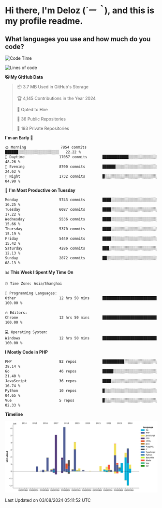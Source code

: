 # **Hi there, I'm Deloz (*´ー｀*), and this is my profile readme.**

## **What languages you use and how much do you code?**

<!--START_SECTION:waka-->
![Code Time](http://img.shields.io/badge/Code%20Time-4%2C510%20hrs%2030%20mins-blue)

![Lines of code](https://img.shields.io/badge/From%20Hello%20World%20I%27ve%20Written-40.5%20million%20lines%20of%20code-blue)

**🐱 My GitHub Data** 

> 📦 3.7 MB Used in GitHub's Storage 
 > 
> 🏆 4,145 Contributions in the Year 2024
 > 
> 💼 Opted to Hire
 > 
> 📜 36 Public Repositories 
 > 
> 🔑 193 Private Repositories 
 > 
**I'm an Early 🐤** 

```text
🌞 Morning                7854 commits        ██████░░░░░░░░░░░░░░░░░░░   22.22 % 
🌆 Daytime                17057 commits       ████████████░░░░░░░░░░░░░   48.26 % 
🌃 Evening                8700 commits        ██████░░░░░░░░░░░░░░░░░░░   24.62 % 
🌙 Night                  1732 commits        █░░░░░░░░░░░░░░░░░░░░░░░░   04.90 % 
```
📅 **I'm Most Productive on Tuesday** 

```text
Monday                   5743 commits        ████░░░░░░░░░░░░░░░░░░░░░   16.25 % 
Tuesday                  6087 commits        ████░░░░░░░░░░░░░░░░░░░░░   17.22 % 
Wednesday                5536 commits        ████░░░░░░░░░░░░░░░░░░░░░   15.66 % 
Thursday                 5370 commits        ████░░░░░░░░░░░░░░░░░░░░░   15.19 % 
Friday                   5449 commits        ████░░░░░░░░░░░░░░░░░░░░░   15.42 % 
Saturday                 4286 commits        ███░░░░░░░░░░░░░░░░░░░░░░   12.13 % 
Sunday                   2872 commits        ██░░░░░░░░░░░░░░░░░░░░░░░   08.13 % 
```


📊 **This Week I Spent My Time On** 

```text
🕑︎ Time Zone: Asia/Shanghai

💬 Programming Languages: 
Other                    12 hrs 50 mins      █████████████████████████   100.00 % 

🔥 Editors: 
Chrome                   12 hrs 50 mins      █████████████████████████   100.00 % 

💻 Operating System: 
Windows                  12 hrs 50 mins      █████████████████████████   100.00 % 
```

**I Mostly Code in PHP** 

```text
PHP                      82 repos            ██████████░░░░░░░░░░░░░░░   38.14 % 
Go                       46 repos            █████░░░░░░░░░░░░░░░░░░░░   21.40 % 
JavaScript               36 repos            ████░░░░░░░░░░░░░░░░░░░░░   16.74 % 
Python                   10 repos            █░░░░░░░░░░░░░░░░░░░░░░░░   04.65 % 
Vue                      5 repos             █░░░░░░░░░░░░░░░░░░░░░░░░   02.33 % 
```



**Timeline**

![Lines of Code chart](https://raw.githubusercontent.com/deloz/deloz/main/assets/bar_graph.png)


 Last Updated on 03/08/2024 05:11:52 UTC
<!--END_SECTION:waka-->
